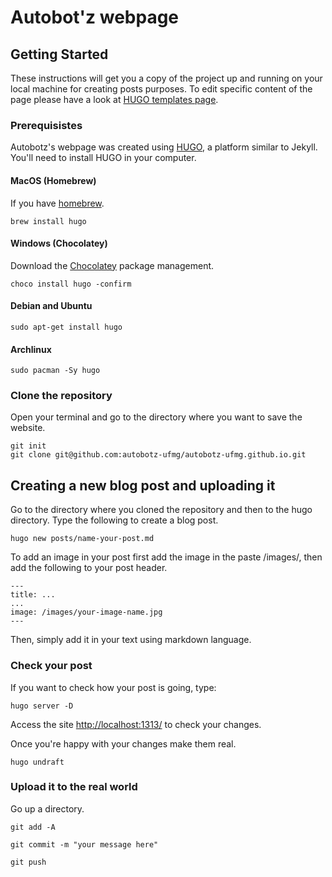 # Autobot'z webpage

## Getting Started

These instructions will get you a copy of the project up and running on your local 
machine for creating posts purposes. To edit specific content of the page please have a look
at [HUGO templates page](https://gohugo.io/templates/).

### Prerequisistes

Autobotz's webpage was created using [HUGO](https://gohugo.io/), a platform similar to 
Jekyll. You'll need to install HUGO in your computer.

#### MacOS (Homebrew)

If you have [homebrew](https://brew.sh/).

```
brew install hugo
```

#### Windows (Chocolatey)

Download the [Chocolatey](https://chocolatey.org/) package management.

```
choco install hugo -confirm
```

#### Debian and Ubuntu

```
sudo apt-get install hugo
```

#### Archlinux

```
sudo pacman -Sy hugo
```

### Clone the repository

Open your terminal and go to the directory where you want to save the website.

```
git init
git clone git@github.com:autobotz-ufmg/autobotz-ufmg.github.io.git
```

## Creating a new blog post and uploading it

Go to the directory where you cloned the repository and then to the hugo directory. Type the following to create a blog post.

```
hugo new posts/name-your-post.md
```

To add an image in your post first add the image in the paste /images/, then add the following to your post header.

```
---
title: ...
...
image: /images/your-image-name.jpg
---
```

Then, simply add it in your text using markdown language.

### Check your post

If you want to check how your post is going, type:

```
hugo server -D
```

Access the site [http://localhost:1313/](http://localhost:1313/) to check your changes.

Once you're happy with your changes make them real.

```
hugo undraft
```

### Upload it to the real world

Go up a directory.

```
git add -A

git commit -m "your message here"

git push
```